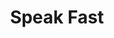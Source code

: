---
layout: revealjs-principle
title:  "Speak Fast"
why: 
  - "It's harder to speak faster, so you'll have to fully concentrate."
  - "People do <em>not</em> speak in real life as they do in language classes"
  - "Spend less time in each exercise and so you'll do <em>more</em> exercises"
content:
- center: "My name is John and I'm 23 years old"
  instruction: "You've just read this sentence."
- center: "My name is John and I'm 23 years old"
  instruction: "Of course."
- center: "My name is John and I'm 23 years old"
  instruction: "Now read it again."
- center: "My name is John and I'm 23 years old"
  instruction: "This time, out and loud."
- center: "My name is John and I'm 23 years old"
  instruction: "Again. A little louder."
- center: "My name is John and I'm 23 years old"
  instruction: "LOUDER!"
- center: "My name is John and I'm 23 years old"
  instruction: "Great, let's keep that sweet spot-"
- center: "I was born in New York City in 1991."
  instruction: "Yes, keep going..."
- center: "Fast and loud, just like that"
  instruction: "Great, let's keep that sweet spot!"
---